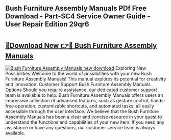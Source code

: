 ## Bush Furniture Assembly Manuals PDf Free Download - Part-SC4 Service Owner Guide - User Repair Edition 29qr6

# <h2><a href="http://bc12727.oget.top/?id=Bush+Furniture+Assembly+Manuals">🔗Download New 👉🔴 Bush Furniture Assembly Manuals</a></h2>

[![Bush Furniture Assembly Manuals new download](https://i.imgur.com/5g1atiW.png)](http://bc12727.oget.top/?id=Bush+Furniture+Assembly+Manuals)
Exploring New Possibilities Welcome to the world of possibilities with your new Bush Furniture Assembly Manuals! This manual explores its potential for creativity and innovation. Customer Support Bush Furniture Assembly Manuals Options Should you require assistance, our dedicated customer support team is available to help. Bush Furniture Assembly Manuals offers users an impressive collection of advanced features, such as gesture control, hands-free operation, customizable shortcuts, and automated tasks, all easily accessible through the user interface. We believe that the Bush Furniture Assembly Manuals has been a clear and concise resource in your quest to understand the functions and capabilities of your new item. If you need any assistance or have any questions, our customer service team is always available.
